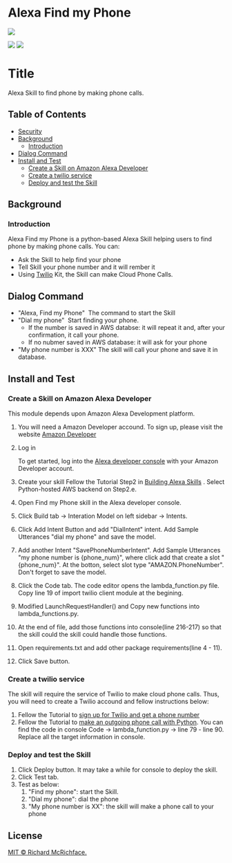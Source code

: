 # Alexa Find my Phone

 [![](https://img.shields.io/badge/Language-Python-brightgreen.svg?style=flat-square)](https://github.com/MatthewTsan/AlexaFindmyPhone) 

 [![](https://img.shields.io/badge/Backend-AWS-white.svg?style=flat-square)](https://github.com/MatthewTsan/AlexaFindmyPhone)   [![](https://img.shields.io/badge/API-Twilio-red.svg?style=flat-square)](https://github.com/MatthewTsan/AlexaFindmyPhone)

# Title

Alexa Skill to find phone by making phone calls.

## Table of Contents

- [Security](#security)
- [Background](#background)
  - [Introduction](#introduction)
- [Dialog Command](#dialog-command)
- [Install and Test](#install-and-test)
  - [Create a Skill on Amazon Alexa Developer](#create-a-skill-on-amazon-alexa-developer)
  - [Create a twilio service](#create-a-twilio-service)
  - [Deploy and test the Skill](#deploy-and-test-the-skill)

## Background

### Introduction
Alexa Find my Phone is a python-based Alexa Skill helping users to find phone by making phone calls. You can:
+ Ask the Skill to help find your phone
+ Tell Skill your phone number and it will rember it
+ Using [Twilio](https://www.twilio.com) Kit, the Skill can make Cloud Phone Calls.

## Dialog Command
+ "Alexa, Find my Phone"
	​	The command to start the Skill
+ "Dial my phone"
	​	Start finding your phone. 
  + If the number is saved in AWS databse:  it will repeat it and, after your confirmation, it call your phone. 
  + If no nubmer saved in AWS database: it will ask for your phone
+ "My phone number is XXX"
	The skill will call your phone and save it in database.
	
## Install and Test

### Create a Skill on Amazon Alexa Developer

This module depends upon Amazon Alexa Development platform. 

1. You will need a Amazon Developer accound. 
	To sign up, please visit the website [Amazon Developer](https://developer.amazon.com)
	
2. Log in

   To get started, log into the [Alexa developer console](https://developer.amazon.com/alexa/console/ask) with your Amazon Developer account. 
   
3. Create your skill
	Fellow the Tutorial Step2 in [Building Alexa Skills](https://developer.amazon.com/en-US/alexa/alexa-skills-kit/get-deeper/tutorials-code-samples/build-an-engaging-alexa-skill/module-3) . Select Python-hosted AWS backend on Step2.e.
	
4. Open Find my Phone skill in the Alexa developer console.

5. Click Build tab -> Interation Model on left sidebar -> Intents. 

6. Click Add Intent Button and add "DialIntent" intent. Add Sample Utterances "dial my phone" and save the model. 

7. Add another Intent "SavePhoneNumberIntent". Add Sample Utterances "my phone number is {phone_num}", where click add that create a slot "{phone_num}". At the botton, select slot type "AMAZON.PhoneNumber". Don't forget to save the model.

8. Click the Code tab. The code editor opens the lambda_function.py file. Copy line 19 of  import twilio client module at the begining. 

9. Modified LaunchRequestHandler() and Copy new functions into lambda_functions.py.

10. At the end of file, add those functions into console(line 216-217) so that the skill could the skill could handle those functions. 

11. Open requirements.txt and add other package requirements(line 4 - 11). 

12. Click Save button. 

### Create a twilio service

The skill will require the service of Twilio to make cloud phone calls. Thus, you will need to create a Twilio accound and fellow instructions below:

1. Fellow the Tutorial to [sign up for Twilio and get a phone number](https://www.twilio.com/docs/voice/quickstart/python#sign-up-for-twilio-and-get-a-phone-number)
2. Fellow the Tutorial to [make an outgoing phone call with Python](https://www.twilio.com/docs/voice/quickstart/python#make-an-outgoing-phone-call-with-python). You can find the code in console Code -> lambda_function.py -> line 79 - line 90. Replace all the target information in console.

### Deploy and test the Skill

1. Click Deploy button. It may take a while for console to deploy the skill.
2. Click Test tab. 
3. Test as below:
   1. "Find my phone": start the Skill. 
   2. "Dial my phone": dial the phone
   3. "My phone number is XX": the skill will make a phone call to your phone


## License

[MIT © Richard McRichface.](../LICENSE)
